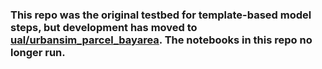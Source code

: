 ### This repo was the original testbed for template-based model steps, but development has moved to [ual/urbansim_parcel_bayarea](https://github.com/ual/urbansim_parcel_bayarea). The notebooks in this repo no longer run.
